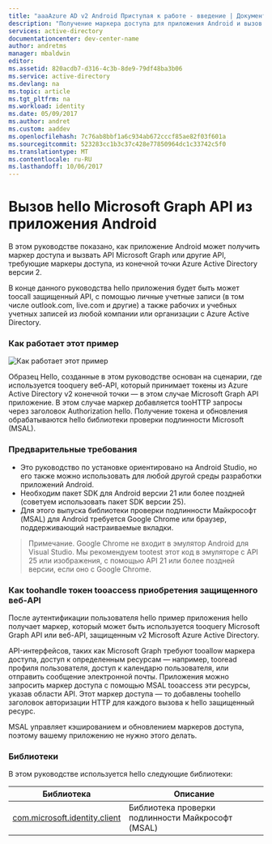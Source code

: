 ```yaml
---
title: "aaaAzure AD v2 Android Приступая к работе - введение | Документы Microsoft"
description: "Получение маркера доступа для приложения Android и вызов API Microsoft Graph или API, которые требуют маркер доступа, из конечной точки Azure Active Directory версии 2."
services: active-directory
documentationcenter: dev-center-name
author: andretms
manager: mbaldwin
editor: 
ms.assetid: 820acdb7-d316-4c3b-8de9-79df48ba3b06
ms.service: active-directory
ms.devlang: na
ms.topic: article
ms.tgt_pltfrm: na
ms.workload: identity
ms.date: 05/09/2017
ms.author: andret
ms.custom: aaddev
ms.openlocfilehash: 7c76ab8bbf1a6c934ab672cccf85ae82f03f601a
ms.sourcegitcommit: 523283cc1b3c37c428e77850964dc1c33742c5f0
ms.translationtype: MT
ms.contentlocale: ru-RU
ms.lasthandoff: 10/06/2017
---
```

# <a name="call-hello-microsoft-graph-api-from-an-android-app"></a>Вызов hello Microsoft Graph API из приложения Android

В этом руководстве показано, как приложение Android может получить маркер доступа и вызвать API Microsoft Graph или другие API, требующие маркеры доступа, из конечной точки Azure Active Directory версии 2.

В конце данного руководства hello приложения будет быть может toocall защищенный API, с помощью личные учетные записи (в том числе outlook.com, live.com и другие) а также рабочих и учебных учетных записей из любой компании или организации с Azure Active Directory.  

### <a name="how-this-sample-works"></a>Как работает этот пример
![Как работает этот пример](media/active-directory-mobileanddesktopapp-android-intro/android-intro.png)

Образец Hello, созданные в этом руководстве основан на сценарии, где используется tooquery веб-API, который принимает токены из Azure Active Directory v2 конечной точки — в этом случае Microsoft Graph API приложение. В этом случае маркер добавляется tooHTTP запросы через заголовок Authorization hello. Получение токена и обновления обрабатываются hello библиотеки проверки подлинности Microsoft (MSAL).

### <a name="pre-requisites"></a>Предварительные требования
* Это руководство по установке ориентировано на Android Studio, но его также можно использовать для любой другой среды разработки приложений Android. 
* Необходим пакет SDK для Android версии 21 или более поздней (советуем использовать пакет SDK версии 25).
* Для этого выпуска библиотеки проверки подлинности Майкрософт (MSAL) для Android требуется Google Chrome или браузер, поддерживающий настраиваемые вкладки.

> Примечание. Google Chrome не входит в эмулятор Android для Visual Studio. Мы рекомендуем tootest этот код в эмуляторе с API 25 или изображения, с помощью API 21 или более поздней версии, если оно с Google Chrome.


### <a name="how-toohandle-token-acquisition-tooaccess-a-protected-web-api"></a>Как toohandle токен tooaccess приобретения защищенного веб-API

После аутентификации пользователя hello пример приложения hello получает маркер, который может быть используется tooquery Microsoft Graph API или веб-API, защищенным v2 Microsoft Azure Active Directory.

API-интерфейсов, таких как Microsoft Graph требуют tooallow маркера доступа, доступ к определенным ресурсам — например, tooread профиля пользователя, доступ к календарю пользователя, или отправить сообщение электронной почты. Приложения можно запросить маркер доступа с помощью MSAL tooaccess эти ресурсы, указав области API. Этот маркер доступа — то добавлены toohello заголовок авторизации HTTP для каждого вызова к hello защищенный ресурс. 

MSAL управляет кэшированием и обновлением маркеров доступа, поэтому вашему приложению не нужно этого делать.

### <a name="libraries"></a>Библиотеки

В этом руководстве используется hello следующие библиотеки:

|Библиотека|Описание|
|---|---|
|[com.microsoft.identity.client](http://javadoc.io/doc/com.microsoft.identity.client/msal)|Библиотека проверки подлинности Майкрософт (MSAL)|
